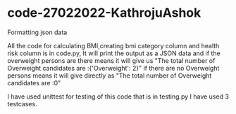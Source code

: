 # code-27022022-KathrojuAshok
Formatting json data



All the code for  calculating BMI,creating bmi category column and health risk column is in code.py, It will print the output as a JSON data and if the overweight persons are there
means it will give us "The total number of Overweight candidates are :{'Overweight': 2}" if there are no Overweight persons means it will give directly as "The total number of Overweight candidates are :0"




I have used unittest for testing of this code that is in testing.py I have used 3 testcases.
